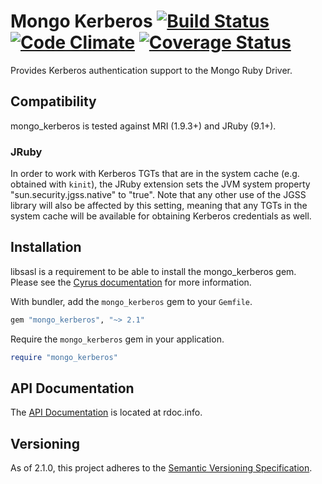 # Mongo Kerberos [![Build Status](https://secure.travis-ci.org/mongodb/mongo-ruby-kerberos.png?branch=master&.png)](http://travis-ci.org/mongodb/mongo-ruby-kerberos) [![Code Climate](https://codeclimate.com/github/mongodb/mongo-ruby-kerberos.png)](https://codeclimate.com/github/mongodb/mongo-ruby-kerberos) [![Coverage Status](https://coveralls.io/repos/mongodb/mongo-ruby-kerberos/badge.png?branch=master)](https://coveralls.io/r/mongodb/mongo-ruby-kerberos?branch=master)

Provides Kerberos authentication support to the Mongo Ruby Driver.


## Compatibility

mongo_kerberos is tested against MRI (1.9.3+) and JRuby (9.1+).

### JRuby

In order to work with Kerberos TGTs that are in the system cache (e.g. obtained with `kinit`), the
JRuby extension sets the JVM system property "sun.security.jgss.native" to "true". Note that any
other use of the JGSS library will also be affected by this setting, meaning that any TGTs in the
system cache will be available for obtaining Kerberos credentials as well.


## Installation

libsasl is a requirement to be able to install the mongo_kerberos gem. Please see the
[Cyrus documentation](http://cyrusimap.web.cmu.edu/docs/cyrus-sasl/2.1.25/) for more
information.

With bundler, add the `mongo_kerberos` gem to your `Gemfile`.

```ruby
gem "mongo_kerberos", "~> 2.1"
```

Require the `mongo_kerberos` gem in your application.

```ruby
require "mongo_kerberos"
```


## API Documentation

The [API Documentation](http://rdoc.info/github/mongodb/mongo-ruby-kerberos/master/frames) is
located at rdoc.info.

## Versioning

As of 2.1.0, this project adheres to the
[Semantic Versioning Specification](http://semver.org/).
